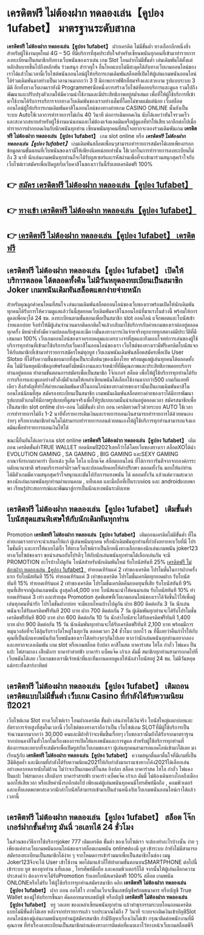 # เครดิตฟรี ไม่ต้องฝาก ทดลองเล่น【คูปอง 1ufabet】  มาตรฐานระดับสากล

**เครดิตฟรี ไม่ต้องฝาก ทดลองเล่น【คูปอง 1ufabet】** ฝากเครดิต ไม่มีขั้นต่ำ  ทางเลือกอีกหนึ่งสิ่งสำหรับผู้ใช้งานยุคใหม่ 4G – 5G ที่มีบริการที่สุดประทับใจสำหรับเซียนพนันทุกคนที่เข้ามาทำรายการลงทะเบียนเป็นสมาชิกกับทางเว็บพนันของเราเล่น เกม Slot  โอนฝากไม่มีขั้นต่ำ เล่นเดิมพันได้ตั้งแต่ หลักสิบบาทขึ้นไปถึงหลักพัน ร่วมสนุก สำราญใจ ลื่นไหลแบบไม่มีสะดุดได้กับทางเว็บเกมออนไลน์ของเราได้แล้วในเวลานี้เว็บไซต์พนันออนไลน์ผู้ให้บริการเกมเดิมพันสล็อตที่เปิดให้ผู้เล่นเกมพนันออนไลน์ได้ร่วมเดิมพันมาอย่างเป็นเวลานานมากกว่า 3 ปี มีภาพกราฟฟิกที่สมจริงและสวยงาม รูปแบบระบบ 3 มิติ
อีกทั้งทางเว็บเกมเรายังมี Programmerมือหนึ่งการสร้างเว็บไซต์ที่คอยบริการและดูแล  รวมไปถึงพัฒนาและปรับปรุงตัวเกมให้มีความน่าใช้งานและมีประสิทธิภาพอยู่สม่ำเสมอ เพื่อที่ให้ผู้ใช้บริการที่เข้ามาใช้งานได้รับการบริการจากทางเว็บเดิมพันของเราอย่างเต็มที่โดยไม่ขาดแม้แต่น้อย เว็บสล็อตออนไลน์ผู้ให้บริการเกมเดิมพันคาสิโนออนไลน์ของทางค่ายเกม CASINO ONLINE นั้นยังเป็นระบบ Autoใช้เวลาการทำรายการไม่เกิน 40 วินาที ต่อการเติมยอดเงิน นับได้เลยว่าทันใจรวดเร็ว และสะดวกสบายสำหรับผู้ใช้งานแน่นอนและไม่ต้องแจ้งแอดมินหรือผู้ดูแลที่ทำให้เสียเวลาอีกต่อไปเมื่อทำรายการฝากยอดเงินกับนักพนันทุกท่าน
เซียนพนันทุกคนที่สนใจอยากจะลองร่วมเดิมพันเกม **เครดิตฟรี ไม่ต้องฝาก ทดลองเล่น【คูปอง 1ufabet】** เกม slot online หรือ ***เครดิตฟรี ไม่ต้องฝาก ทดลองเล่น【คูปอง 1ufabet】*** เกมเดิมพันสล็อตเพื่อนๆสามารถทำรายการสมัครได้เลยเพียงกรอกข้อมูลตามขั้นตอนที่เว็บพนันของเรามีให้เพียงนิดหน่อยเท่านั้น ใช้เวลาในการทำรายการลงทะเบียนไม่ถึง 3 นาที นักเล่นเกมพนันทุกท่านก็จะได้รับยูสเซอร์และรหัสผ่านเพื่อที่จะเข้ามาร่วมสนุกสุดเร้าใจกับเว็บไซต์เราสมัครเพื่อเปิดยูสกับเว็บคาสิโนของเราวันนี้รับเลยเครดิตฟรี 100%

## 👉 [สมัคร เครดิตฟรี ไม่ต้องฝาก ทดลองเล่น【คูปอง 1ufabet】](https://archa888.com/)
## 👉 [ทางเข้า เครดิตฟรี ไม่ต้องฝาก ทดลองเล่น【คูปอง 1ufabet】](https://archa888.com/)
## 👉 [เครดิตฟรี ไม่ต้องฝาก ทดลองเล่น【คูปอง 1ufabet】 เครดิตฟรี](https://archa888.com/)

## เครดิตฟรี ไม่ต้องฝาก ทดลองเล่น【คูปอง 1ufabet】 เปิดให้บริการตลอด ได้ตลอดทั้งคืน ไม่มีวันหยุดลงทะเบียนเป็นสมาชิก Joker เกมพนันเดิมพันสล็อตแตกง่ายจ่ายหนัก

สำหรับคุณลูกค้าคนไหนที่สนใจ เล่นเกมเดิมพันสล็อตออนไลน์ของเว็บของเราพร้อมเปิดให้นักเดิมพันทุกคนได้รับการให้ความดูแลแล้ววันนี้สุดยอดเว็บเดิมพันคาสิโนออนไลน์ที่มาแรงในช่วงนี้ พร้อมให้การดูแลเพื่อนๆได้ 24 ชม. ลงทะเบียนตามขั้นตอนเพื่อเป็นสมาชิก slot ออนไลน์ แจ็กพอตและโบนัสเข้าง่ายแตกบ่อย จึงทำให้มีผู้เล่นจำนวนมากติดอกติดใจแล้วกลับมาใช้บริการกับค่ายเกมของเราต่ออยู่ตลอดทุกครั้ง มิหนำซ้ำยังมีความปลอดภัยสูงและมีความั่นคงทางการเงินจ่ายจริงทุกบาททุกสตางค์มีประวัติที่ดีเสมอมา 100% เว็บเกมออนไลน์ของเราครอบคลุมและครบวงจรที่สุดและยังตอบโจทย์การเล่นของผู้ใช้บริการทุกท่านที่เข้ามาใช้บริการกับเว็บคาสิโนออนไลน์ของเรา
เว็บไซต์ของทางเรามีฟรีเครดิตโบนัสแจกให้กับสมาชิกที่เข้ามาทำรายการสมัครใหม่ทุกยูส เว็บเกมพนันเดิมพันสล็อตสมัครเพื่อเปิด User Slotxo ที่ได้รับความชื่นชอบมากที่สุดเป็นระดับต้นๆของเมืองไทย พร้อมดูแลผู้เล่นทุกคนได้ตลอดทั้งคืน ไม่มีวันหยุดนักขัตฤกษ์พร้อมยังมีพนักงานและเจ้าหน้าที่ที่มีคุณภาพและประสิทธิภาพคอยบริการท่านอยู่ตลอด ทำตามขั้นตอนการสมัครเพื่อเป็นสมาชิก โจ๊กเกอร์ สล็อต เพื่อให้ผู้ใช้บริการทุกท่านได้รับการบริการและดูแลอย่างทั่วถึงมีตัวเกมให้เหล่าเซียนพนันได้เลือกใช้งานมากกว่า500 เกมกันเลยทีเดียว
สิ่งสำคัญที่ทำให้ค่ายเกมเดิมพันคาสิโนออนไลน์ของทางค่ายของเรานั้นเป็นเกมเดิมพันคาสิโนออนไลน์นิยมที่สุด สมัครลงทะเบียนเป็นสมาชิก  เกมพนันเดิมพันสล็อตทางค่ายของเราได้มีการพัฒนารูปแบบตัวเกมให้มีภาพรูปแบบที่ดูสมจจริงเพื่อให้รูปแบบเกมนั้นน่าเล่นอยู่ตลอดเวลา สมัครสมาชิกเพื่อเป็นสมาชิก slot online ฝาก-ถอน ไม่มีขั้นต่ำ ฝาก ถอน เครดิตรวดเร็วด้วยระบบ AUTO ใช้เวลาการทำรายการไม่ถึง 1-2 นาทีทั้งรายการเติมเงินและรายการถอนเงินสามารถทำรายการได้ด้วยตนเองง่ายๆ หรือหากสมาชิกท่านใดไม่สามารถทำรายการถอนด้วยตนเองได้ผู้ใช้บริการทุกท่านสามารถแจ้งแอดมินเพื่อทำรายการถอนเงินให้ได้

ขณะนี้ยืนยันได้เลยว่าเกม slot online **เครดิตฟรี ไม่ต้องฝาก ทดลองเล่น【คูปอง 1ufabet】** เติมถอน เครดิตขั้นต่ำTRUE WALLET ยอดนิยมปี2021เลยก็ว่าได้โดยเว็บของทางเรา สล็อตXOได้นำ EVOLUTION GAMING , SA GAMING , BIG GAMING และSEXY GAMING อาณาจักรเกมบาคาร่า ป๊อกเด้ง รูเล็ต ไฮโล แบ็กแจ๊ค สล็อตออนไลน์ ที่ได้การการันตีจากจากองค์กรระบดับนานาชาติ พร้อมบริการอย่าดีรวดเร็วและปลอดภัยคอยให้คำปรึกษา ตลอดทั้งวัน มอบให้แก่ท่าน ได้มีตัวเกมมีความสนุกสุดเร้าใจสนุกและมันไปกับการแทงพนัน ได้ ตลอดทั้งวัน แล้วแต่ความสะดวกของนักเล่นเกมพนันทุกท่านผ่านบนคอม , แท็บเลต และมือถือที่เป็นระบบios และ androidแบบพกพา เรียนรู้ประสบการณ์และพัฒนาสู่การเป็นนักแทงพนันระดับเทพ

## เครดิตฟรี ไม่ต้องฝาก ทดลองเล่น【คูปอง 1ufabet】 เติมขั้นต่ำ โบนัสสุดแสนพิเศษให้กับนักเดิมพันทุกท่าน

 Promotion  **เครดิตฟรี ไม่ต้องฝาก ทดลองเล่น【คูปอง 1ufabet】** เติมถอนเครดิตไม่มีขั้นต่ำ ที่ในค่ายเกมเราอยากจะนำเสนอให้แก่  ผู้เล่นพนันทุกคน หรือนักเดิมพันทุกท่านที่กำลังอยากหาเว็บที่มี โปรโมชั่นดีๆ และการให้แบบไม่กั๊ก ให้ทางเว็บไซต์เราเป็นอีกหนึ่งทางเลือกของนักเล่นเกมพนัน joker123 ทางเว็บไซต์ของเรา ขอนำเสนอกับโปรดีๆ ให้กับนักเล่นพนันทุกท่านได้เลือกเล่นกัน จะมี PROMOTION อะไรบ้างไปดูกัน
โบนัสสำหรับนักเดิมพันใหม่ รับโบนัสทันที 25% [เครดิตฟรี ไม่ต้องฝาก ทดลองเล่น【คูปอง 1ufabet】](https://archa888.com/) ทำยอดเทิร์นแค่ 2 เท่าของเครดิต
โปรโมชั่นในการฝากครั้งแรก รับโบนัสทันที 15% ทำยอดเทิร์นแค่ 3 เท่าของเครดิต
โปรโมชั่นเครดิตทุกยอดฝาก รับโบนัสทันที 15% ทำยอดเทิร์นแค่ 2 เท่าของเครดิต
โปรโมชั่นเครดิตคืนยอดทุนที่เสีย รับโบนัสทันที 9% ทุนที่เสียจากผู้เล่นเกมพนัน สูงสุดถึง4,000 บาท
โบนัสแนะนำให้คนมาเล่น รับโบนัสทันที 10% ทำยอดเทิร์นแค่ 3 เท่า
และท้ายสุด Promotion สุดพิเศษที่เว็บเกมออนไลน์ของเราได้จัดขึ้นไว้ให้เพื่อผู้เล่นทุกคนที่น่ารัก โปรโมชั่นฝากบ่อย จะมีแบบไหนบ้างไปดูกัน
ฝาก 800 ติดต่อกัน 3 วัน นักเล่นพนันจะได้รับเครดิตฟรีทันที 200 บาท
ฝาก 700 ติดต่อกัน 7 วัน ผู้เดิมพันทุกท่านจะได้รับโปรโมชั่นเครดิตฟรีทันที 800 บาท
ฝาก 600 ติดต่อกัน 10 วัน นักล่าโบนัสจะได้รับเครดิตฟรีทันที 1,400 บาท
ฝาก 900 ติดต่อกัน 15 วัน นักเดิมพันทุกท่านจะได้รับเครดิตฟรีทันที 2,100 บาท
พร้อมมีการหมุนวงล้อที่จะได้ลุ้นรับรางวัลใหญ่ในทุกวัน ตลอดเวลา 24 ชั่วโมง บอกไว้ ณ ที่นี้เลยว่าคืนกำไรให้กับคุณที่เป็นนักแทงพนันกับเว็บพนันของเราได้อย่างจุกๆกันไปเลย หากว่านักเล่นพนันทุกท่านอยากลองและอยากจะลงเดิมพัน เกม slot  หรือเกมสล็อต ยิงปลา คาสิโนสด บาคาร่าสด ไฮโล กำถั่ว ไพ่แคง ปั่นแปะ ไพ่สามกอง เสือมังกร บาคาร่าสายฟ้า บาคาร่า แบ็คแจ๊ค เก้าเก ดัมมี่ สมาชิกทุกท่านสามารถกดไปที่เว็บพนันได้เลย เว็บเกมของเรามีเจ้าหน้าที่และทีมงานคอยดูแลให้นักล่าโบนัสอยู่ 24 ชม. ไม่มีวันหยุดแม้กระทั่งเสาร์อาทิตย์

## เครดิตฟรี ไม่ต้องฝาก ทดลองเล่น【คูปอง 1ufabet】 เติมถอนเครดิตแบบไม่มีขั้นต่ำ  เว็บเกม Casino ที่กำลังได้รับความนิยมปี2021

เว็บไซต์เกม Slot ทางเว็บไซต์เรา โอนฝากเครดิต ขั้นต่ำ เล่นง่ายได้เงินจริง โบนัสใหญ่แตกบ่อยและอัตราการจ่ายสูงที่สุดในเวลานี้ เว็บไซต์ของทางเราถือว่าเป็น เว็บไซต์เกม SLOTที่มีผู้ใช้บริการเป็นจำนวนมากมากกว่า 30,000 คนและมีถ้าทีว่าจะเพิ่มขึ้นเรื่อยๆ เว็บของเรานั้นยังได้รับจากมาตราฐานจากบ่อนคาสิโนทั่วโลกในเรื่องของการเปิดให้แทงพนันและการดูแล สำหรับผู้ใช้บริการทุกท่านที่ต้องการและอยากที่จะสมัครเพื่อเปิดยูสกับเว็บเกมของเรา ผู้เล่นทุกคนสามารถแอดไลน์เข้ามาได้เลย
	มาเรียนรู้กับ **เครดิตฟรี ไม่ต้องฝาก ทดลองเล่น【คูปอง 1ufabet】** ความสนุกตื่นตาตื่นใจที่มีเกมที่เป็น 3มิติสุดล้ำ และมีเกมที่กำลังได้รับความนิยม2021ให้กับกำลังมาแรงแซงทางโค้ง2021ได้เลือกเล่นอย่างหลากหลายนับไม่ถ้วน  ไม่ว่าจะเป็นเกมคาสิโนสด ยิงปลา สล็อต บาคาร่าสด ไฮโล กำถั่ว ไพ่แคง ปั่นแปะ ไพ่สามกอง เสือมังกร บาคาร่าสายฟ้า บาคาร่า แบ็คแจ๊ค เก้าเก ดัมมี่ ไม่ต้องเดินทางไกลถึงเมืองนอกให้เสียเวลา หรือเสียค่านั่งรถอีกต่อไป เพียงแค่ผู้เล่นพนันทุกคนมีโทรศัพท์มือถือ , คอมพิวเตอร์ และแท็บเลตพกพาสะดวกนักล่าโบนัสก็สามารถเข้ามาเป็นส่วนหนึ่งกับเว็บเกมพนันออนไลน์เราได้แล้วเวลานี้

## เครดิตฟรี ไม่ต้องฝาก ทดลองเล่น【คูปอง 1ufabet】 สล็อต โจ๊กเกอร์ฝากขั้นต่ำทรู มันนี่ วอเลทได้ 24 ชั่วโมง

ในส่วนของวิธีการใช้บริการjoker 777 เติมเครดิต ขั้นต่ำ ของเว็บไซต์เรา จะต้องทำอะไรบ้างนั้น ง่าย ๆ เพียงแค่ทางเว็บเกมพนันออนไลน์ของเราสล็อตเกมพนัน onlineต้องมี ยูส เข้าระบบ ถ้ายังไม่มีสามารถสมัครลงทะเบียนเป็นสมาชิกได้ง่าย ๆ จากโหมดการเข้าร่วมมาเพื่อเป็นสมาชิกในช่อง เมนู Joker123จึงจะได้ User เข้าใช้งาน พอได้มาแล้วก็ให้ทำตามขั้นตอนบนSMARTPHONE ต่อไปนี้
เข้าระบบ ยูส  ของทุกท่าน แท็บเลต , โทรศัพท์มือถือ และคอมพิวเตอร์ก็ได้
จากนั้นให้ผู้เล่นเลือกความประสงค์ว่า ต้องการจะได้รับPromotion รับเลยโบนัสเครดิตฟรี 100% สล็อต เกมพนัน ONLONEหรือไม่รับ
ให้ผู้ใช้บริการทุกท่านสมัครสมาชิก คลิก **เครดิตฟรี ไม่ต้องฝาก ทดลองเล่น【คูปอง 1ufabet】** ฝาก ถอน ออโต้ไว ภาพในเว็บจะขึ้นเลขบัญชีพร้อมธนาคาร หรือบัญชี True Wallet ของผู้ให้บริการขึ้นมา
คัดลอกหมายเลขบัญชี หรือบัญชี **เครดิตฟรี ไม่ต้องฝาก ทดลองเล่น【คูปอง 1ufabet】** ทรู วอเลท ของเหล่าเซียนพนันทุกท่าน แล้วทำธุรกรรมระบบโอนถอนเครดิต แบบไม่มีขั้นต่ำได้เลย
หลังจากทำรายการแล้ว รอประมาณไม่ถึง 7 วินาที ระบบจะเติมเงินเข้าบัญชีSlot ออนไลน์ของผู้เล่นเกมพนันทุกท่านผู้สมัครสมาชิก
ถ้ามีปัญหาเรื่องเงินไม่เข้า กรุณาติดต่อพนักงานที่มีคุณภาพ ที่ทำเรื่องลงทะเบียนเป็นสมาชิกผ่านช่องทางการติดต่อที่แนบเอาไว้ทางหน้าเว็บเกมสล็อตพีจี


